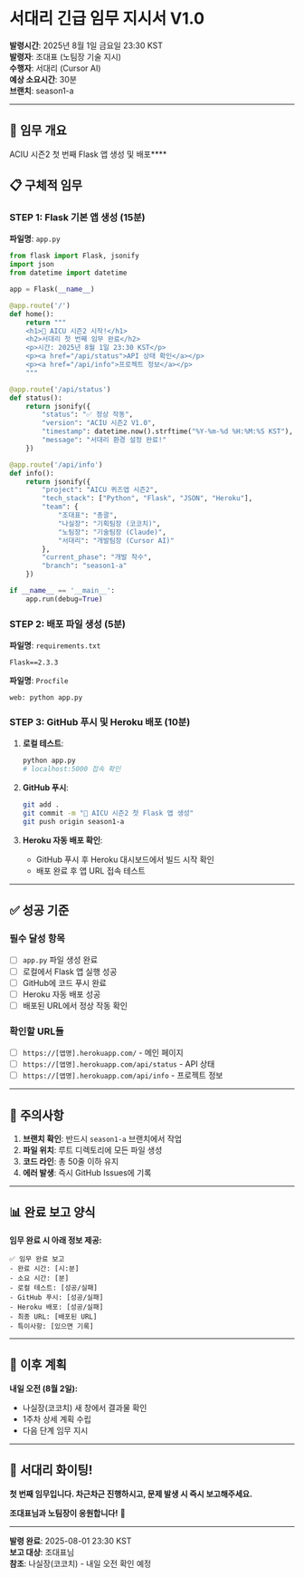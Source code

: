 # 서대리 긴급 임무 지시서 V1.0

**발령시간**: 2025년 8월 1일 금요일 23:30 KST  
**발령자**: 조대표 (노팀장 기술 지시)  
**수행자**: 서대리 (Cursor AI)  
**예상 소요시간**: 30분  
**브랜치**: season1-a

---

## 🎯 **임무 개요**
ACIU 시즌2 첫 번째 Flask 앱 생성 및 배포****

## 📋 **구체적 임무**

### **STEP 1: Flask 기본 앱 생성 (15분)**

**파일명**: `app.py`
```python
from flask import Flask, jsonify
import json
from datetime import datetime

app = Flask(__name__)

@app.route('/')
def home():
    return """
    <h1>🎉 AICU 시즌2 시작!</h1>
    <h2>서대리 첫 번째 임무 완료</h2>
    <p>시간: 2025년 8월 1일 23:30 KST</p>
    <p><a href="/api/status">API 상태 확인</a></p>
    <p><a href="/api/info">프로젝트 정보</a></p>
    """

@app.route('/api/status')
def status():
    return jsonify({
        "status": "✅ 정상 작동",
        "version": "ACIU 시즌2 V1.0",
        "timestamp": datetime.now().strftime("%Y-%m-%d %H:%M:%S KST"),
        "message": "서대리 환경 설정 완료!"
    })

@app.route('/api/info')
def info():
    return jsonify({
        "project": "AICU 퀴즈앱 시즌2",
        "tech_stack": ["Python", "Flask", "JSON", "Heroku"],
        "team": {
            "조대표": "총괄",
            "나실장": "기획팀장 (코코치)",
            "노팀장": "기술팀장 (Claude)",
            "서대리": "개발팀장 (Cursor AI)"
        },
        "current_phase": "개발 착수",
        "branch": "season1-a"
    })

if __name__ == '__main__':
    app.run(debug=True)
```

### **STEP 2: 배포 파일 생성 (5분)**

**파일명**: `requirements.txt`
```
Flask==2.3.3
```

**파일명**: `Procfile`
```
web: python app.py
```

### **STEP 3: GitHub 푸시 및 Heroku 배포 (10분)**

1. **로컬 테스트**:
   ```bash
   python app.py
   # localhost:5000 접속 확인
   ```

2. **GitHub 푸시**:
   ```bash
   git add .
   git commit -m "🚀 AICU 시즌2 첫 Flask 앱 생성"
   git push origin season1-a
   ```

3. **Heroku 자동 배포 확인**:
   - GitHub 푸시 후 Heroku 대시보드에서 빌드 시작 확인
   - 배포 완료 후 앱 URL 접속 테스트

---

## ✅ **성공 기준**

### **필수 달성 항목**
- [ ] `app.py` 파일 생성 완료
- [ ] 로컬에서 Flask 앱 실행 성공
- [ ] GitHub에 코드 푸시 완료
- [ ] Heroku 자동 배포 성공
- [ ] 배포된 URL에서 정상 작동 확인

### **확인할 URL들**
- [ ] `https://[앱명].herokuapp.com/` - 메인 페이지
- [ ] `https://[앱명].herokuapp.com/api/status` - API 상태
- [ ] `https://[앱명].herokuapp.com/api/info` - 프로젝트 정보

---

## 🚨 **주의사항**

1. **브랜치 확인**: 반드시 `season1-a` 브랜치에서 작업
2. **파일 위치**: 루트 디렉토리에 모든 파일 생성
3. **코드 라인**: 총 50줄 이하 유지
4. **에러 발생**: 즉시 GitHub Issues에 기록

---

## 📊 **완료 보고 양식**

**임무 완료 시 아래 정보 제공:**

```
✅ 임무 완료 보고
- 완료 시간: [시:분]
- 소요 시간: [분]
- 로컬 테스트: [성공/실패]
- GitHub 푸시: [성공/실패]  
- Heroku 배포: [성공/실패]
- 최종 URL: [배포된 URL]
- 특이사항: [있으면 기록]
```

---

## 🎯 **이후 계획**

**내일 오전 (8월 2일):**
- 나실장(코코치) 새 창에서 결과물 확인
- 1주차 상세 계획 수립
- 다음 단계 임무 지시

---

## 💪 **서대리 화이팅!**

**첫 번째 임무입니다. 차근차근 진행하시고, 문제 발생 시 즉시 보고해주세요.**

**조대표님과 노팀장이 응원합니다!** 🚀

---

**발령 완료**: 2025-08-01 23:30 KST  
**보고 대상**: 조대표님  
**참조**: 나실장(코코치) - 내일 오전 확인 예정